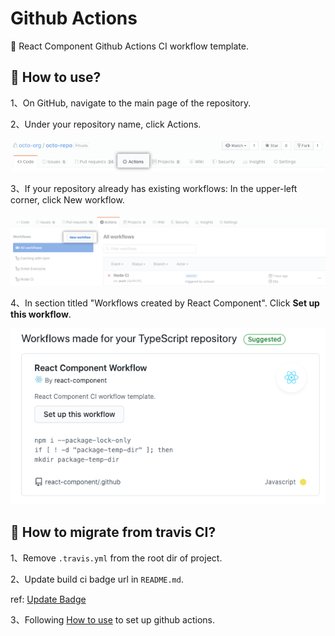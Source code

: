 # Github Actions

🤖 React Component Github Actions CI workflow template.

## 💬 How to use?

1、On GitHub, navigate to the main page of the repository.

2、Under your repository name, click Actions.

![](./assets/image/actions-tab.png)

3、If your repository already has existing workflows: In the upper-left corner, click New workflow.

![](./assets/image/actions-new-workflow.png)

4、In section titled "Workflows created by React Component". Click **Set up this workflow**.

![](./assets/image/react-component-ci.png)

## 💬 How to migrate from travis CI?

1、Remove `.travis.yml` from the root dir of project.

2、Update build ci badge url in `README.md`.

ref: [Update Badge](https://github.com/react-component/trigger/pull/213)

3、Following [How to use](#how-to-use) to set up github actions.
